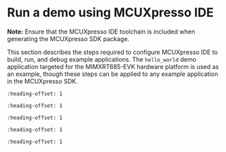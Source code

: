 # Run a demo using MCUXpresso IDE

**Note:** Ensure that the MCUXpresso IDE toolchain is included when generating the MCUXpresso SDK package.

This section describes the steps required to configure MCUXpresso IDE to build, run, and debug example applications. The `hello_world` demo application targeted for the MIMXRT685-EVK hardware platform is used as an example, though these steps can be applied to any example application in the MCUXpresso SDK.


```{include} ../topics/select_the_workspace_location.md
:heading-offset: 1
```

```{include} ../topics/build_an_example_application.md
:heading-offset: 1
```

```{include} ../topics/run_an_example_application.md
:heading-offset: 1
```

```{include} ../topics/build_a_trustzone_example_application_003.md
:heading-offset: 1
```

```{include} ../topics/run_a_trustzone_example_application.md
:heading-offset: 1
```

